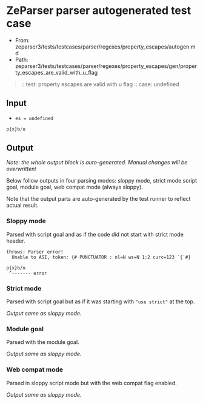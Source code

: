 # ZeParser parser autogenerated test case

- From: zeparser3/tests/testcases/parser/regexes/property_escapes/autogen.md
- Path: zeparser3/tests/testcases/parser/regexes/property_escapes/gen/property_escapes_are_valid_with_u_flag

> :: test: property escapes are valid with u flag
> :: case: undefined

## Input

- `es = undefined`

`````js
p{x}b/u
`````

## Output

_Note: the whole output block is auto-generated. Manual changes will be overwritten!_

Below follow outputs in four parsing modes: sloppy mode, strict mode script goal, module goal, web compat mode (always sloppy).

Note that the output parts are auto-generated by the test runner to reflect actual result.

### Sloppy mode

Parsed with script goal and as if the code did not start with strict mode header.

`````
throws: Parser error!
  Unable to ASI, token: {# PUNCTUATOR : nl=N ws=N 1:2 curc=123 `{`#}

p{x}b/u
 ^------- error
`````

### Strict mode

Parsed with script goal but as if it was starting with `"use strict"` at the top.

_Output same as sloppy mode._

### Module goal

Parsed with the module goal.

_Output same as sloppy mode._

### Web compat mode

Parsed in sloppy script mode but with the web compat flag enabled.

_Output same as sloppy mode._

